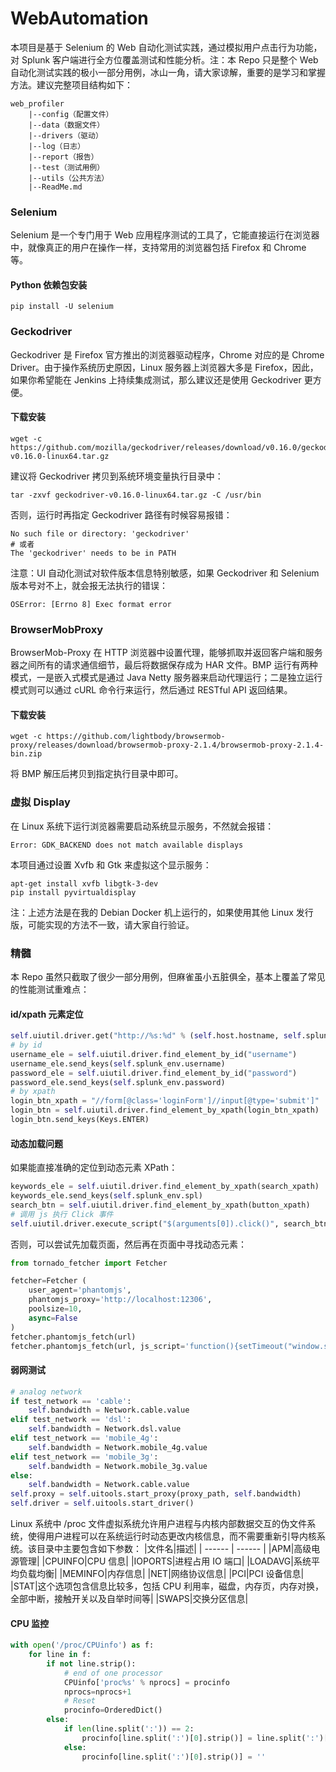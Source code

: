 # WebAutomation
本项目是基于 Selenium 的 Web 自动化测试实践，通过模拟用户点击行为功能，对 Splunk 客户端进行全方位覆盖测试和性能分析。注：本 Repo 只是整个 Web 自动化测试实践的极小一部分用例，冰山一角，请大家谅解，重要的是学习和掌握方法。建议完整项目结构如下：  
```
web_profiler  
    |--config（配置文件）  
    |--data（数据文件）  
    |--drivers（驱动）  
    |--log（日志）  
    |--report（报告）  
    |--test（测试用例）  
    |--utils（公共方法）  
    |--ReadMe.md  
```

### Selenium 
Selenium 是一个专门用于 Web 应用程序测试的工具了，它能直接运行在浏览器中，就像真正的用户在操作一样，支持常用的浏览器包括 Firefox 和 Chrome 等。
#### Python 依赖包安装
```
pip install -U selenium
```

### Geckodriver
Geckodriver 是 Firefox 官方推出的浏览器驱动程序，Chrome 对应的是 Chrome Driver。由于操作系统历史原因，Linux 服务器上浏览器大多是 Firefox，因此，如果你希望能在 Jenkins 上持续集成测试，那么建议还是使用 Geckodriver 更方便。
#### 下载安装
```
wget -c https://github.com/mozilla/geckodriver/releases/download/v0.16.0/geckodriver-v0.16.0-linux64.tar.gz
```
建议将 Geckodriver 拷贝到系统环境变量执行目录中：
```
tar -zxvf geckodriver-v0.16.0-linux64.tar.gz -C /usr/bin
```
否则，运行时再指定 Geckodriver 路径有时候容易报错：
```
No such file or directory: 'geckodriver'
# 或者
The 'geckodriver' needs to be in PATH
```
注意：UI 自动化测试对软件版本信息特别敏感，如果 Geckodriver 和 Selenium 版本号对不上，就会报无法执行的错误：
```
OSError: [Errno 8] Exec format error
```

### BrowserMobProxy
BrowserMob-Proxy 在 HTTP 浏览器中设置代理，能够抓取并返回客户端和服务器之间所有的请求通信细节，最后将数据保存成为 HAR 文件。BMP 运行有两种模式，一是嵌入式模式是通过 Java Netty 服务器来启动代理运行；二是独立运行模式则可以通过 cURL 命令行来运行，然后通过 RESTful API 返回结果。
#### 下载安装
```
wget -c https://github.com/lightbody/browsermob-proxy/releases/download/browsermob-proxy-2.1.4/browsermob-proxy-2.1.4-bin.zip
```
将 BMP 解压后拷贝到指定执行目录中即可。

### 虚拟 Display
在 Linux 系统下运行浏览器需要启动系统显示服务，不然就会报错：
```
Error: GDK_BACKEND does not match available displays
```
本项目通过设置 Xvfb 和 Gtk 来虚拟这个显示服务：
```
apt-get install xvfb libgtk-3-dev
pip install pyvirtualdisplay
```
注：上述方法是在我的 Debian Docker 机上运行的，如果使用其他 Linux 发行版，可能实现的方法不一致，请大家自行验证。

### 精髓
本 Repo 虽然只截取了很少一部分用例，但麻雀虽小五脏俱全，基本上覆盖了常见的性能测试重难点：
#### id/xpath 元素定位
```Python
self.uiutil.driver.get("http://%s:%d" % (self.host.hostname, self.splunk_env.port))
# by id
username_ele = self.uiutil.driver.find_element_by_id("username")
username_ele.send_keys(self.splunk_env.username)
password_ele = self.uiutil.driver.find_element_by_id("password")
password_ele.send_keys(self.splunk_env.password)
# by xpath
login_btn_xpath = "//form[@class='loginForm']//input[@type='submit']"
login_btn = self.uiutil.driver.find_element_by_xpath(login_btn_xpath)
login_btn.send_keys(Keys.ENTER)
```

#### 动态加载问题
如果能直接准确的定位到动态元素 XPath：
```Python
keywords_ele = self.uiutil.driver.find_element_by_xpath(search_xpath)
keywords_ele.send_keys(self.splunk_env.spl)
search_btn = self.uiutil.driver.find_element_by_xpath(button_xpath)
# 调用 js 执行 Click 事件
self.uiutil.driver.execute_script("$(arguments[0]).click()", search_btn)
```
否则，可以尝试先加载页面，然后再在页面中寻找动态元素：
```Python
from tornado_fetcher import Fetcher

fetcher=Fetcher (
    user_agent='phantomjs', 
    phantomjs_proxy='http://localhost:12306', 
    poolsize=10, 
    async=False
)
fetcher.phantomjs_fetch(url)
fetcher.phantomjs_fetch(url, js_script='function(){setTimeout("window.scrollTo(0,100000)}", 1000)')
```

#### 弱网测试
```Python
# analog network
if test_network == 'cable':
    self.bandwidth = Network.cable.value
elif test_network == 'dsl':
    self.bandwidth = Network.dsl.value
elif test_network == 'mobile_4g':
    self.bandwidth = Network.mobile_4g.value
elif test_network == 'mobile_3g':
    self.bandwidth = Network.mobile_3g.value
else:
    self.bandwidth = Network.cable.value
self.proxy = self.uitools.start_proxy(proxy_path, self.bandwidth)
self.driver = self.uitools.start_driver()
```

Linux 系统中 /proc 文件虚拟系统允许用户进程与内核内部数据交互的伪文件系统，使得用户进程可以在系统运行时动态更改内核信息，而不需要重新引导内核系统。该目录中主要包含如下参数：
|文件名|描述|
| ------ | ------ |
|APM|高级电源管理|
|CPUINFO|CPU 信息|
|IOPORTS|进程占用 IO 端口|
|LOADAVG|系统平均负载均衡|
|MEMINFO|内存信息|
|NET|网络协议信息|
|PCI|PCI 设备信息|
|STAT|这个选项包含信息比较多，包括 CPU 利用率，磁盘，内存页，内存对换，全部中断，接触开关以及自举时间等|
|SWAPS|交换分区信息|

#### CPU 监控
```Python
with open('/proc/CPUinfo') as f:
    for line in f:
        if not line.strip():
            # end of one processor
            CPUinfo['proc%s' % nprocs] = procinfo
            nprocs=nprocs+1
            # Reset
            procinfo=OrderedDict()
        else:
            if len(line.split(':')) == 2:
                procinfo[line.split(':')[0].strip()] = line.split(':')[1].strip()
            else:
                procinfo[line.split(':')[0].strip()] = ''
```

